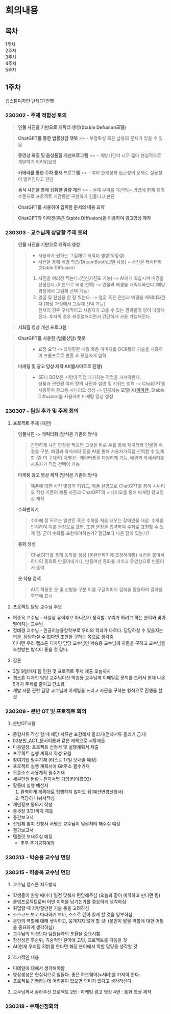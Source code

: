 # 회의내용

## 목차
  1주차   
  2주차   
  3주차   
  4주차   
  5주차   

## 1주차
  캡스톤디자인 단체OT진행

### 230302 - 주제 적합성 토의
  > __인물 사진을 기반으로 캐릭터 생성(Stable Defusion모델)__

  > __ChatGPT를 통한 법률상담 챗봇__
    >>  - 부정확성 혹은 남용의 문제가 있을 수 있음

  > __동영상 화질 및 음성품질 개선프로그램__
    >>  - 개발기간이 너무 짧아 현실적으로 개발하기 어려워보임

  > __카메라를 통한 주차 통제 프로그램__
    >>  - 여러 한계성과 접근성의 문제로 실용성이 떨어진다고 판단

  > __음식 사진을 통해 섭취한 열량 계산__
    >>  - 실제 부피를 계산하는 방법에 현재 팀의 수준으로 프로젝트 기간동안 구현하기 힘들다고 판단

  > __ChatGPT를 사용하여 입력한 문서의 내용 요약__

  > __ChatGPT와 이마젠(혹은 Stable Diffusion)을 이용하여 광고영상 제작__

### 230303 - 교수님께 상담할 주제 토의
  > __인물 사진을 기반으로 캐릭터 생성__   
  >>  - 사용자가 원하는 그림체로 캐릭터 생성(독창성)
  >>  - 사진을 통해 배경 학습(DreamBooth모델 사용) + 사진을 캐릭터화(Stable Diffusion)
  >>  1. 사진을 여러장 찍는다.(전신사진도 가능) -> AI에게 학습시켜 배경을 선정한다.(버튼으로 배경 선택) -> 인물과 배경을 캐릭터화한다.(해당 과정에서 그림체 선택 가능)
  >>  2. 얼굴 및 전신을 한 장 찍는다. -> 얼굴 혹은 전신과 배경을 캐릭터화한다.(해당 과정에서 그림체 선택 가능)   
  >>  전자의 경우 구체적이고 사용자가 고를 수 있는 결과물의 양이 다양해진다. 후자의 경우 캐주얼해지면서 간단하게 사용 가능해진다.

  > __저화질 영상 개선 프로그램__

  > __ChatGPT를 사용한 (법률상담) 챗봇__

  >>  - 요점 요약 -> 타이핑한 내용 혹은 이미지를 OCR등의 기술을 사용하여 프롬프트로 변환 후 모델에게 입력

  > __마케팅 및 광고 영상 제작 AI(웹사이트로 진행)__   
  >>  - SE나 BGM은 사람이 직접 추가하는 작업을 거쳐야한다.   
  >>  상품과 관련된 여러 장의 사진과 설명 및 키워드 입력 -> ChatGPT를 사용하여 광고용 시나리오 생성 -> 인공지능 모델(예)[이마젠](https://www.aitimes.com/news/articleView.html?idxno=147178), Stable Diffusion)을 사용하여 마케팅 영상 생성


### 230307 - 팀원 추가 및 주제 회의
  1. 프로젝트 주제 (제안)
  > __인물사진 -> 캐릭터화 (방식은 기존의 방식)__
  >> 간편하게 사진 한장을 찍으면 그것을 바로 AI를 통해 캐릭터화
  >> 인물과 배경을 구분, 배경과 악세서리 등을 AI를 통해 사용자가직접 선택할 수 있게함 (좀 더 구체적)
  >> 차별성 : 캐릭터풍을 다양하게 가능, 배경과 악세서리를 사용자가 직접 선택이 가능 

  > __마케팅 광고 영상 제작 (방식은 기존의 방식)__
  >> 제품에 대한 사진 몇장과 키워드, 제품 설명으로 ChatGPT를 통해 시나리오 작성 기존의 제품 사진과 ChatGPT의 시나리오를 통해 마케팅 광고영상 제작 

  > __수화번역기__
  >> 수화에 잘 모르는 일반인 혹은 수화를 처음 배우는 장애인을 대상. 수화를 인식하여 이를 문장으로 표현, 또한 문장을 입력하여 수화로 표현할 수 있게 함. 
  >> 굳이 수화를 표현해야하는가? 필담보다 나은 점이 있는가?

  > __동화 생성__
  >> ChatGPT를 통해 동화를 생성 (불완전하기에 조정해야함) 사진을 붙여서 하나의 동화로 만들어내거나, 만들어낸 동화를 가지고 동영상으로 만들어서 출력 

  > __옷 착용 검색__
  >> AI로 착용한 옷 및 신발을 구분 이를 구글이미지 검색을 활용하여 결과를 화면에 표시 

  2. 프로젝트 담당 교수님 후보
  * 허종욱 교수님 - 사실상 유력후보 아니신가 생각함. 우리가 하려고 하는 분야와 맞아 떨어지는 교수님
  * 정태경 교수님 - 인공지능융합학부로 우리와 학과가 다르다. 담당하실 수 있을지는 의문. 담당하실 수 없다면 조언을 구하는 쪽으로 생각중   
  아니면 우리 캡스톤 디자인 담당 교수님인 박승용 교수님께 자문을 구하고 교수님을 추천받는 방식이 좋을 것 같다. 

  3. 결론 
  * 3월 9일까지 팀 인원 및 프로젝트 주제 제출 오늘까지
  * 캡스톤 디자인 담당 교수님이신 박승용 교수님께 이메일로 문의를 드려서 현재 나온 5가지 주제를 줄이고 간소화
  * 개발 자문 관련 담당 교수님께 이메일을 드리고 자문을 구하는 형식으로 진행을 할 것


### 230309 - 분반 OT 및 프로젝트 회의
  1. 분반OT내용
  - 종합서류 작성 할 때 해당 서류만 포함해서 올리기(전체서류 올리기 금지)
  - 03분반_ACT_문서이름과 같은 제목으로 서류제출
  - 다음일정: 프로젝트 신청서 및 실행계획서 제출
  - 프로젝트 실행 계획서 작성 요령
  - 참여기업 필수기재 (리스트 17일 보내줄 예정)
  - 프로젝트 실행 계획서에 Git주소 필수기재
  - 오픈소스 사용계획 필수기재
  - 세부인원 현황 - 전자서명 기입(타이핑(X))
  - 활동비 실행 예산서 
    1) 완벽하게 계획대로 집행하지 않아도 됨(예산변경신청서)
    2) 적당히 나눠서작성
  - 개인정보 동의서 작성
  - 총 6장 3/21까지 제출
  - 중간보고서
  - 산업체 참여 신청서 서명은 교수님이 일괄처리 해주실 예정
  - 결과보고서
  - 템플릿 보내주실 예정
    + 추후 추가공지예정
  
### 230313 - 박승용 교수님 면담


### 230315 - 허종욱 교수님 면담
1. 교수님 캡스톤 지도방식
- 학생들이 원할 때마다 일정 맞춰서 면담해주심 (오늘과 같이 예약하고 만나면 됨)
- 졸업프로젝트로써 어떤 이력을 남기는가를 중요하게 생각하심
- 취업할 때 자랑할만한 기술 등을 고려하심
- 소스코드 보고 따라하기 보다, 스스로 깊이 있게 할 것을 당부하심
- 본인의 역할에 대해 생각하고, 뭉개지지 않게 할 것! (본인이 맡을 역할에 대한 어필을 중요하게 생각하심)
- 교수님의 의견보다 팀원들과의 조율을 중요시함
- 참신성은 후순위, 기술적인 깊이에 고민, 프로젝트를 다듬을 것
- AI(현재 우리팀 3명)를 한다면 해당 분야에서 역할 담당을 생각할 것

2. 추가적인 내용
- 디테일에 대해서 생각해야함
- 영상생성은 현실적으로 힘들다. 좋은 하드웨어(=서버)를 가져야 한다.
- 프로젝트 진행하는데 어려움이 있으면 의미가 있다고 생각하신다.

3. 교수님께서 골라주신 프로젝트
2번 : 마케팅 광고 영상 
4번 : 동화 영상 제작

### 230318 - 주제선정회의


